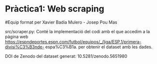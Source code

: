 # Pràctica1: Web scraping

#Equip format per
Xavier Badia Mulero - Josep Pou Mas

src/scraper.py: Conté la implementació del codi amb el que accedim a la pàgina web https://espndeportes.espn.com/futbol/equipos/_/liga/ESP.1/primera-divisi%C3%B3nde-
espa%C3%B1a. per obtenir el dataset amb les dades.

DOI de Zenodo del dataset generat:
10.5281/zenodo.5651980
